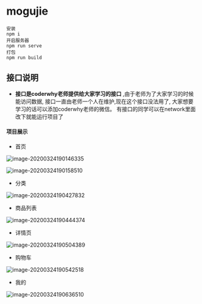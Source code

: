 # mogujie

```
安装
npm i
开启服务器
npm run serve
打包
npm run build
```

## 接口说明

- **接口是coderwhy老师提供给大家学习的接口** ,由于老师为了大家学习的时候能访问数据, 接口一直由老师一个人在维护,现在这个接口没法用了, 大家想要学习的话可以添加coderwhy老师的微信。 有接口的同学可以在network里面改下就能运行项目了

#### 项目展示

- 首页

![image-20200324190146335](C:\Users\MuLing\Desktop\vue-project\mogujie\README.assets\image-20200324190146335.png)

![image-20200324190158510](C:\Users\MuLing\Desktop\vue-project\mogujie\README.assets\image-20200324190158510.png)

- 分类

![image-20200324190427832](C:\Users\MuLing\Desktop\vue-project\mogujie\README.assets\image-20200324190427832.png)

- 商品列表

![image-20200324190444374](C:\Users\MuLing\Desktop\vue-project\mogujie\README.assets\image-20200324190444374.png)

- 详情页

![image-20200324190504389](C:\Users\MuLing\Desktop\vue-project\mogujie\README.assets\image-20200324190504389.png)

- 购物车

![image-20200324190542518](C:\Users\MuLing\Desktop\vue-project\mogujie\README.assets\image-20200324190542518.png)

- 我的

![image-20200324190636510](C:\Users\MuLing\Desktop\vue-project\mogujie\README.assets\image-20200324190636510.png)